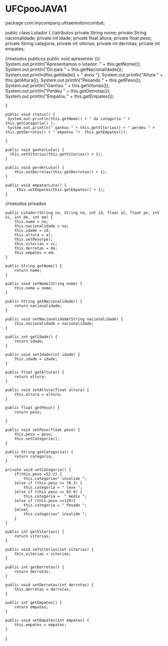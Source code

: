 # UFCpooJAVA1

package com.mycompany.ultraemotioncombat;


public class Lutador {
 //atributos
    private String nome;
    private String nacionalidade;
    private int idade;
    private float altura;
    private float peso;
    private String categoria;
    private int vitorias;
    private int derrotas;
    private int empates;
            
    
    
 //metodos publicos
    public void apresentar (){
        System.out.println("Apresentamos o lutador: " + this.getNome());
        System.out.println("Do pais " + this.getNacionalidade());
        System.out.println(this.getIdade() + " anos ");
        System.out.println("Altura  " + this.getAltura());
        System.out.println("Pesando  " + this.getPeso());
        System.out.println("Ganhou  " + this.getVitorias());
        System.out.println("Perdeu  " + this.getDerrotas());
        System.out.println("Empatou  " + this.getEmpates());
        
    }
    
    public void status() {
     System.out.println(this.getNome() + " da categoria " + this.getCategoria() );   
     System.out.println(" ganhou " + this.getVitorias() + " perdeu " + this.getDerrotas() + " empatou "+  this.getEmpates());
    
    }
            
    public void ganharLuta() {
      this.setVitorias(this.getVitorias() + 1);
    }
    
    public void perderLuta() {
        this.setDerrotas(this.getDerrotas() + 1);
    }
    
    public void empatarLuta() {
         this.setEmpates(this.getEmpates() + 1);
    }
    
    
 //metodos privados

    public Lutador(String no, String na, int id, float al, float pe, int vi, int de, int em) {
        this.nome = no;
        this.nacionalidade = na;
        this.idade = id;
        this.altura = al;
        this.setPeso(pe);
        this.vitorias = vi;
        this.derrotas = de;
        this.empates = em;
    }

    public String getNome() {
        return nome;
    }

    public void setNome(String nome) {
        this.nome = nome;
    }

    public String getNacionalidade() {
        return nacionalidade;
    }

    public void setNacionalidade(String nacionalidade) {
        this.nacionalidade = nacionalidade;
    }

    public int getIdade() {
        return idade;
    }

    public void setIdade(int idade) {
        this.idade = idade;
    }

    public float getAltura() {
        return altura;
    }

    public void setAltura(float altura) {
        this.altura = altura;
    }

    public float getPeso() {
        return peso;
        
    }

    public void setPeso(float peso) {
        this.peso = peso;
        this.setCategoria();
    }

    public String getCategoria() {
        return categoria;
    }

    private void setCategoria() {
        if(this.peso <52.2) {
            this.categoria=" invalido ";
        }else if (this.peso <= 70.3) {
            this.categoria = " leve "; 
        }else if (this.peso <= 83.9) {
            this.categoria =  " medio ";
        }else if (this.peso <=120){
            this.categoria = " Pesado ";
        }else{
            this.categoria=" invalido ";
        }
    }

    public int getVitorias() {
        return vitorias;
    }

    public void setVitorias(int vitorias) {
        this.vitorias = vitorias;
    }

    public int getDerrotas() {
        return derrotas;
    }

    public void setDerrotas(int derrotas) {
        this.derrotas = derrotas;
    }

    public int getEmpates() {
        return empates;
    }

    public void setEmpates(int empates) {
        this.empates = empates;
    }
    
    
    
}
